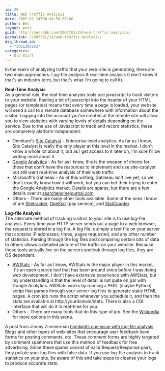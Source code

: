 ```yaml
---
id: 29
title: Web Traffic Analysis
date: 2007-01-24T00:04:56-07:00
author: Ben
layout: post
guid: http://benrobb.com/2007/01/24/web-traffic-analysis/
permalink: /2007/01/24/web-traffic-analysis/
dsq_thread_id:
  - "3051383262"
categories:
  - Old Stuff
---
```

<p>In the realm of analyzing traffic that your web-site is generating, there are two main approaches.  Log-file analysis & real-time analysis (I don't know if that's an industry term, but that's what I'm going to call it).</p>
<p><strong>Real-Time Analysis</strong><br />
As a general rule, the real-time analysis tools use javascript to track visitors to your website.  Pasting a bit of javascript into the header of your HTML pages (or templates) means that every time a page is loaded, your website will send a call to a remote database somewhere with information about the visitor.  Logging into the account you've created at the remote site will allow you to view statistics with varying levels of details depending on the service.  Due to the use of Javascript to track and record statistics, these are completely platform independent.</p>
<ul>
<li>Omniture's <a href="http://www.omniture.com/products/web_analytics/sitecatalyst" title="Site Catalyst">Site Catalyst</a> - Enterprise level analytics.  As far as I know, Site Catalyst is really the only player at this level in the market.  I don't know a whole lot about it, but as I get access to it later on, I'm sure I'll be writing more about it.</li>
<li><a href="https://www.google.com/analytics/home/" title="google analytics">Google Analytics</a> - As far as I know, this is the weapon of choice for those that don't have the resources to implement and use site-catalyst but still want real-time analysis of their web traffic</li>
<li>Microsoft's Gatineau - As of this writing, Gatineau isn't live yet, so we don't exactly know how it will work,  but you can bet their trying to enter the Google Analytics market.  Details are sparse, but there are a few details over at <a href="http://www.searchenginejournal.com/?p=4239" title="searchenginejournal.com">searchenginejournal.com</a></li>
<li>Others - There are many other tools available.  Some of the ones I know of are <a href="http://sitetracker.com/" title="sitetracker">Sitetracker</a>, <a href="http://www.onestat.com/" title="onestat">OneStat</a> (pay service), and <a href="http://www.statcounter.com/" title="statcounter">StatCounter</a></li>
</ul>
<p><strong>Log-file Analysis</strong><br />
The alternate method of tracking visitors to your site is to use log-file analysis.  Every time your HTTP server sends out a page to a web browser, the request is stored in a log file.  A log file is simply a text file on your server that contains IP addresses, times, pages requested, and any other number of statistics.  Parsing through the log files and comparing certain bits of data to others allows a detailed picture of the traffic on your website.  Because these tools actually live on the servers andlook through log files, they are OS dependent.</p>
<ul>
<li><a href="http://awstats.sourceforge.net/" title="awstats">AWStats</a> - As far as I know, AWStats is the major player in this market.  It's an open-source tool that has been around since before I was doing web development.  I don't have extensive experience with AWStats, but my understanding is that the level of detail is not quite on par with Google Analytics.  AWStats works by running a PERL (maybe Python) script that parses through your server log files to generate static HTML pages.  A cron job runs the script whenever you schedule it, and then the stats are available at http://yourdomain/stats.  There is also a CGI interface that will do it in real-time for you.</li>
<li>Others - There are many tools that do this type of job.  See the <a href="http://en.wikipedia.org/wiki/Web_log_analysis_software" title="wikipedia web log file analysis software">Wikipedia</a> for more options in this arena.</li>
</ul>
<p>A post from Jimmy Zimmerman <a href="http://jimmyzimmerman.com/blog/2007/01/analytics-by-log-files.html" title="Jimmy Zimmerman's blog">highlights one issue with log-file analysis</a>.  Blogs and other types of web-sites that encourage user feedback have forms for posting comments, etc.  These comment forms are highly targeted by comment spammers that use this method of feedback for free advertising.  Since these spams consist of valid Request/Response pairs, they pollute your log files with false data.  If you use log-file analysis to track statistics on your site, be aware of this and take steps to cleanse your logs to produce accurate stats.</p>
